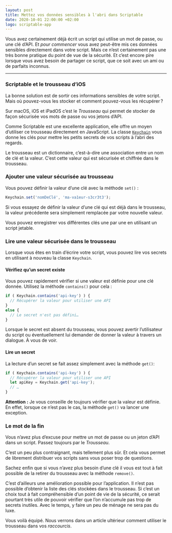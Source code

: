 ```yaml
---
layout: post
title: Mettez vos données sensibles à l'abri dans Scriptable
date: 2020-10-01 22:00:00 +02:00
logo: scriptable-app
---
```


Vous avez certainement déjà écrit un script qui utilise un mot de passe, ou une
clé d’API. 
Et _pour commencer_ vous avez peut-être mis ces données sensibles 
directement dans votre script.
Mais ce n’est certainement pas une très bonne pratique du point de vue
de la sécurité. 
Et c’est encore pire lorsque vous avez besoin de partager ce script, que ce soit
avec un ami ou de parfaits inconnus.

-----

### Scriptable et le trousseau d’iOS

La bonne solution est de sortir ces informations sensibles de votre script.
Mais où pouvez-vous les stocker et comment pouvez-vous les récupérer ?

Sur macOS, iOS et iPadOS c’est le _Trousseau_ qui permet de stocker de façon
sécurisée vos mots de passe ou vos jetons d’API.

Comme Scriptable est une excellente application, elle offre un moyen
d’utiliser ce trousseau directement en JavaScript. 
La classe [`Keychain`][ref_keychain] vous donne les clés pour mettre les petits
secrets de vos scripts à l’abri des regards.

Le trousseau est un dictionnaire, c’est-à-dire une association entre un nom de
clé et la valeur.
C’est cette valeur qui est sécurisée et chiffrée dans le trousseau.

### Ajouter une valeur sécurisée au trousseau

Vous pouvez définir la valeur d’une clé avec la méthode `set()` :

```js
Keychain.set('nomDeClé', 'ma-va1eur-s3cr3t3');
```

Si vous essayez de définir la valeur d’une clé qui est déjà dans le trousseau,
la valeur précédente sera simplement remplacée par votre nouvelle valeur.

Vous pouvez enregistrer vos différentes clés une par une en utilisant un script
jetable.


### Lire une valeur sécurisée dans le trousseau

Lorsque vous êtes en train d’écrire votre script, vous pouvez lire vos
secrets en utilisant à nouveau la classe `Keychain`.

#### Vérifiez qu’un secret existe

Vous pouvez rapidement vérifier si une valeur est définie pour une clé donnée.
Utilisez la méthode `contains()` pour cela :

```js
if ( Keychain.contains('api-key') ) {
  // Récupérer la valeur pour utiliser une API
}
else {
  // Le secret n'est pas défini…
}
```

Lorsque le secret est absent du trousseau, vous pouvez avertir l’utilisateur
du script ou éventuellement lui demander de donner la valeur à travers un
dialogue. À vous de voir.

#### Lire un secret

La lecture d’un secret se fait assez simplement avec la méthode `get()`:

```js
if ( Keychain.contains('api-key') ) {
  // Récupérer la valeur pour utiliser une API
  let apiKey = Keychain.get('api-key');
  // …
}
```

**Attention :**
Je vous conseille de toujours vérifier que la valeur est définie.
En effet, lorsque ce n’est pas le cas, la méthode `get()` va lancer
une exception.


### Le mot de la fin

Vous n’avez plus d’excuse pour mettre un mot de passe ou un jeton d’API 
dans un script. Passez toujours par le _Trousseau_.

C’est un peu plus contraignant, mais tellement plus sûr.
Et cela vous permet de librement distribuer vos scripts sans vous poser trop de
questions.

Sachez enfin que si vous n’avez plus besoin d’une clé il vous est tout à 
fait possible de la retirer du trousseau avec la méthode `remove()`.

C’est d’ailleurs une amélioration possible pour l’application. 
Il n’est pas possible d’obtenir la liste des clés stockées dans le trousseau.
Si c’est un choix tout à fait compréhensible d’un point de vie de la sécurité, 
ce serait pourtant très utile de pouvoir vérifier que l’on n’accumule pas 
trop de secrets inutiles. Avec le temps, y faire un peu de ménage ne sera pas
du luxe.

Vous voilà équipé. Nous verrons dans un article ultérieur comment utiliser 
le trousseau dans vos _raccourcis_.


[ref_keychain]: https://docs.scriptable.app/keychain/
